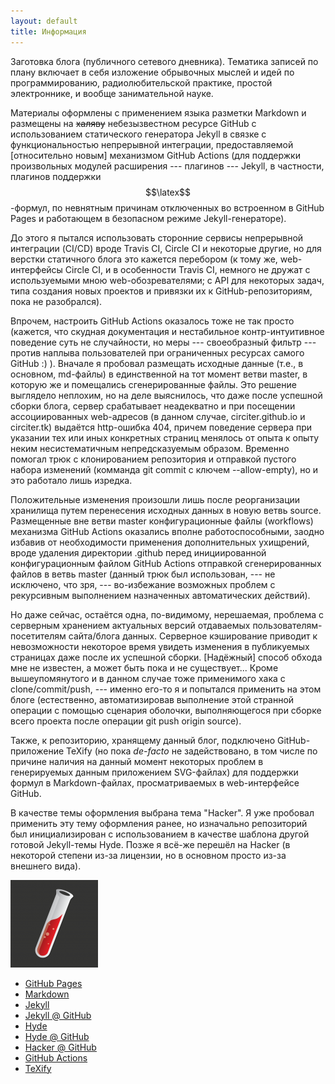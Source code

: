 ```yaml
---
layout: default
title: Информация
---
```


Заготовка блога (публичного сетевого дневника). Тематика записей
по плану включает в себя изложение обрывочных мыслей и идей
по программированию, радиолюбительской практике, простой электроннике,
и вообще занимательной науке.

Материалы оформлены с применением языка разметки Markdown и размещены
на <s>халяву</s> небезызвестном ресурсе GitHub с использованием
статического генератора Jekyll в связке с функциональностью непрерывной интеграции,
предоставляемой [относительно новым] механизмом GitHub Actions (для поддержки произвольных
модулей расширения --- плагинов --- Jekyll, в частности, плагинов поддержки $$\latex$$-формул,
по невнятным причинам отключенных во встроенном в GitHub Pages и работающем в безопасном режиме
Jekyll-генераторе).

До этого я пытался использовать сторонние сервисы непрерывной интеграции
(CI/CD) вроде Travis CI, Circle CI и некоторые другие, но для верстки статичного блога
это кажется перебором (к тому же, web-интерфейсы Circle CI, и в особенности Travis CI,
немного не дружат с используемыми мною web-обозревателями; с API для некоторых задач, типа
создания новых проектов и привязки их к GitHub-репозиториям, пока
не разобрался).

Впрочем, настроить GitHub Actions оказалось тоже не так просто (кажется, что скудная
документация и нестабильное контр-интуитивное поведение суть не случайности, но меры
--- своеобразный фильтр --- против наплыва пользователей при ограниченных ресурсах
самого GitHub :) ). Вначале я пробовал размещать исходные данные (т.е., в основном,
md-файлы) в единственной на тот момент ветви master, в которую же и помещались
сгенерированные файлы. Это решение выглядело неплохим, но на деле выяснилось, что
даже после успешной сборки блога, сервер срабатывает неадекватно и при посещении
ассоциированных web-адресов (в данном случае, circiter.github.io и circiter.tk)
выдаётся http-ошибка 404, причем поведение сервера при указании тех или иных конкретных
страниц менялось от опыта к опыту неким несистематичным непредсказуемым образом.
Временно помогал трюк с клонированием репозитория и отправкой пустого набора изменений
(комманда git commit с ключем --allow-empty), но и это работало лишь изредка.

Положительные изменения произошли лишь после реорганизации хранилища путем перенесения
исходных данных в новую ветвь source. Размещенные вне ветви master конфигурационные файлы
(workflows) механизма GitHub Actions оказались вполне работоспособными, заодно избавив от
необходимости применения дополнительных ухищрений, вроде удаления директории .github перед
инициированной конфигурационным файлом GitHub Actions отправкой сгенерированных файлов в
ветвь master (данный трюк был использован, --- не исключено, что зря, --- во-избежание
возможных проблем с рекурсивным выполнением назначенных автоматических действий).

Но даже сейчас, остаётся одна, по-видимому, нерешаемая, проблема с серверным хранением
актуальных версий отдаваемых пользователям-посетителям сайта/блога данных. Серверное
кэширование приводит к невозможности некоторое время увидеть изменения в публикуемых
страницах даже после их успешной сборки. [Надёжный] способ обхода мне не известен, а может быть
пока и не существует... Кроме вышеупомянутого и в данном случае тоже применимого хака
с clone/commit/push, --- именно его-то я и попытался применить на этом блоге (естественно,
автоматизировав выполнение этой странной операции с помощью сценария оболочки, выполняющегося
при сборке всего проекта после операции git push origin source).

Также, к репозиторию, хранящему данный блог, подключено GitHub-приложение TeXify (но пока
<i>de-facto</i> не задействовано, в том числе по причине наличия на данный момент некоторых
проблем в генерируемых данным приложением SVG-файлах) для поддержки формул в Markdown-файлах,
просматриваемых в web-интерфейсе GitHub.

В качестве темы оформления выбрана тема "Hacker". Я уже пробовал применить эту тему оформления
ранее, но изначально репозиторий был инициализирован с использованием в качестве шаблона
другой готовой Jekyll-темы Hyde. Позже я всё-же перешёл на Hacker (в некоторой степени
из-за лицензии, но в основном просто из-за внешнего вида).

![](/assets/images/jekyll-logo.png)

- [GitHub Pages](https://pages.github.com)
- [Markdown](daringfireball.net/projects/markdown)
- [Jekyll](http://jekyllrb.com)
- [Jekyll @ GitHub](https://github.com/jekyll/jekyll)
- [Hyde](hyde.getpoole.com)
- [Hyde @ GitHub](https://github.com/poole/hyde)
- [Hacker @ GitHub](https://github.com/pages-themes/hacker)
- [GitHub Actions](https://github.com/features/actions)
- [TeXify](https://github.com/apps/texify)
